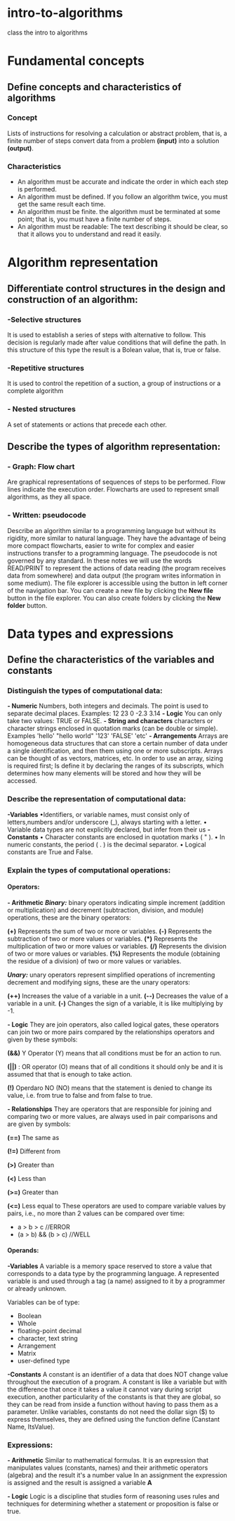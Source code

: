 # intro-to-algorithms
class the intro to algorithms
# Fundamental concepts
## Define concepts and characteristics  of  algorithms
### Concept
Lists of instructions for resolving a calculation or abstract problem, that is, a finite number of steps convert data from a problem **(input)** into a solution **(output)**. 
### Characteristics
 - An algorithm must be accurate and indicate the order in which each step is performed.
 - An algorithm must be defined. If you follow an algorithm twice, you must get the same result each time.
 - An algorithm must be finite. the algorithm must be terminated at some point; that is, you must have a finite number of steps. 
 - An algorithm must be readable: The text describing it should be clear, so that it allows you to understand and read it easily.

# Algorithm representation
## Differentiate control structures in the design and construction of an algorithm:

### -Selective structures
It is used to establish a series of steps with alternative to follow. This decision is regularly made after value conditions that will define the path. In this structure of this type the result is a Bolean value, that is, true or false.
### -Repetitive structures
It is used to control the repetition of a suction, a group of instructions or a complete algorithm
### - Nested structures
A set of statements or actions that precede each other.

## Describe the types of algorithm representation:
### - Graph: Flow chart
Are graphical representations of sequences of steps to be performed. Flow lines indicate the execution order. Flowcharts are used to represent small algorithms, as they
all space.
### - Written: pseudocode
Describe an algorithm similar to a programming language but without its
rigidity, more similar to natural language. They have the advantage of being more compact flowcharts, easier to write for complex and easier instructions
transfer to a programming language. The pseudocode is not governed by any standard. In these notes we will use the words READ/PRINT to represent the actions of data reading (the program receives data from somewhere) and data output (the program writes information in some medium).
The file explorer is accessible using the button in left corner of the navigation bar. You can create a new file by clicking the **New file** button in the file explorer. You can also create folders by clicking the **New folder** button.

# Data types and expressions
## Define the characteristics of the variables and constants
### Distinguish the types of computational data:
**- Numeric**
Numbers, both integers and decimals. The point is used to separate decimal places. Examples: 12 23 0 -2.3 3.14
**- Logic**
You can only take two values: TRUE or FALSE.
**- String and characters**
characters or character strings enclosed in quotation marks
(can be double or simple). Examples 'hello' "hello world" '123' 'FALSE'
'etc'
**- Arrangements**
Arrays are homogeneous data structures that can store a certain number of data under a single identification, and then them using one or more subscripts. Arrays can be thought of as vectors, matrices, etc.
In order to use an array, sizing is required first; Is
define it by declaring the ranges of its subscripts, which determines how many elements will be stored and how they will be accessed.
### Describe the representation of computational data:

**-Variables**
•Identifiers, or variable names, must consist only of letters,numbers and/or underscore (_), always starting with a letter.
• Variable data types are not explicitly declared, but
infer from their us
**-Constants**
• Character constants are enclosed in quotation marks ( " ).
• In numeric constants, the period ( . ) is the decimal separator.
• Logical constants are True and False.
### Explain the types of computational operations:

#### Operators:

**- Arithmetic**
***Binary:*** binary operators indicating simple increment (addition or multiplication) and decrement (subtraction, division, and module) operations, these are the binary operators:
 
**(+)** Represents the sum of two or more or variables.
**(-)**  Represents the subtraction of two or more values or variables.
**(*)** Represents the multiplication of two or more values or variables.
**(/)** Represents the division of two or more values or variables.
**(%)**  Represents the module (obtaining the residue of a division) of two or more values or variables.
 
***Unary:*** unary operators represent simplified operations of incrementing decrement and modifying signs, these are the unary operators:
 
**(++)** Increases the value of a variable in a unit.
**(--)** Decreases the value of a variable in a unit.
**(-)**  Changes the sign of a variable, it is like multiplying by -1.

**- Logic**
They are join operators, also called logical gates, these operators can join two or more pairs compared by the relationships operators and given by these symbols:

**(&&)** Y Operator (Y) means that all conditions must be for an action to run.

**(||)** : OR operator (O) means that of all conditions it should only be and it is assumed that that is enough to take action.
 
**(!)**  Operdaro NO (NO) means that the statement is denied to change its value, i.e. from true to false and from false to true. 

**- Relationships**
They are operators that are responsible for joining and comparing two or more values, are always used in pair comparisons and are given by symbols:

**(==)**  The same as 

**(!=)** Different from

**(>)** Greater than

**(<)** Less than

**(>=)**  Greater than

**(<=)**  Less equal to
These operators are used to compare variable values by pairs, i.e., no more than 2 values can be compared over time:
- a > b > c //ERROR 
- (a > b) && (b > c) //WELL

#### Operands:

**-Variables**
A variable is a memory space reserved to store a value that corresponds to a data type by the programming language. A represented variable is and used through a tag (a name) assigned to it by a programmer or already unknown.

Variables can be of type:

- Boolean
- Whole
- floating-point decimal
- character, text string
- Arrangement 
- Matrix
- user-defined type

**-Constants**
A constant is an identifier of a data that does NOT change value throughout the execution of a program.
A constant is like a variable but with the difference that once it takes a value it cannot vary during script execution, another particularity of the constants is that they are global, so they can be read from inside a function without having to pass them as a parameter. Unlike variables, constants do not need the dollar sign ($) to express themselves, they are defined using the function define (Canstant Name, ItsValue).

### Expressions:

**- Arithmetic**
Similar to mathematical formulas. It is an expression that manipulates values
(constants, names) and their arithmetic operators (algebra) and the result
it's a number value 
In an assignment the expression is assigned and the result is assigned a variable **A**

**- Logic**
Logic is a discipline that studies form of reasoning uses rules and
techniques for determining whether a statement or proposition is false or true.
